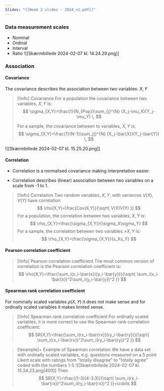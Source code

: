 ```yaml
---
Slides: "[[Week 2 slides - 2024_v1.pdf]]"
---
```

### Data measurement scales
- Nominal
- Ordinal
- Interval
- Ratio
![[Skærmbillede 2024-02-07 kl. 14.24.29.png]]

### Association
#### Covariance
The covariance describes the association between two variables: $X,Y$

>[!info] Covariance
>For a population the covariance between two variables, $X,Y$ is:
>$$
>\sigma_{X,Y}=\frac{1}{N_{Pop}}\sum_{j}^{N} (X_j-\mu_X)(Y_j-\mu_Y) \, 
>$$
>
>For a sample, the covariance between to variables, $X,Y$ is:
>$$
>\sigma_{X,Y}=\frac{1}{N-1}\sum_{j}^{N} (X_j-\bar{X})(Y_j-\bar{Y}) \, 
>$$


![[Skærmbillede 2024-02-07 kl. 15.25.20.png]]

#### Correlation
+ Correlation is a normalised covariance making interpretation easier. 
- Correlation describes (linear) association between two variables on a scale from -1 to 1.

>[!info] Correlation
>Two random variables, $X,Y$, with variances $V(X), V(Y)$ have correlation
>$$
>\rho(X,Y)=\frac{Cov(X,Y)}{\sqrt{ V(X)V(Y) }}
>$$
>For a population, the correlation between two variables, $X, Y$ is:
>$$
>\rho_{X,Y}=\frac{\sigma_{X,Y}}{\sigma_X\sigma_Y}
>$$
>For a sample, the correlation between two variables >$X,Y$ is:
>$$
>\rho_{X,Y}=\frac{\sigma_{X,Y}}{s_Xs_Y}
>$$

#### Pearson correlation coefficient

>[!info] Pearson correlation coefficient
>The most common version of correlation is the Pearson correlation coefficient is:
>$$
>\rho(X,Y)=\frac{\sum_i(x_i-\bar{x})(y_i-\bar{y})}{\sqrt{ \sum_i(x_i-\bar{x})^2\sum_i(y_i-\bar{y})^2 }}
>$$

#### Spearman rank correlation coefficient

For nominally scaled variables $\rho(X,Y)$ it does not make sense and for ordinally scaled variables it makes limited sense.

>[!info] Spearman rank correlation coefficient
>For ordinally scaled variables, it is more correct to use the Spearman rank correlation coefficient:
>$$
>SR(X,Y)=\frac{\sum_i(rx_i-\bar{rx})(ry_i-\bar{ry})}{\sqrt{ \sum_i(rx_i-\bar{rx})^2\sum_i(ry_i-\bar{ry})^2 }}
>$$


>[!example]+ Example of Spearman correlation
>We have a data set with ordinally scaled variables, e.g. questions measured on a 5 point Likert scale with ratings from ”totally disagree” to ”totally agree” coded with the numbers 1-5
>![[Skærmbillede 2024-02-07 kl. 15.34.23.png|400]]
>Then
>$$
>SR(X,Y)=\frac{(1-3)(4-3.3)}{\sqrt{ \sum_i(rx_i-\bar{rx})^2\sum_i(ry_i-\bar{rx})^2 }}+\cdots
>$$

